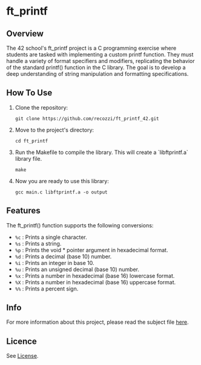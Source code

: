 <h1>ft_printf</h1>
<h2>Overview</h2>
The 42 school's ft_printf project is a C programming exercise where students are tasked with implementing a custom printf function. They must handle a variety of format specifiers and modifiers, replicating the behavior of the standard printf() function in the C library. The goal is to develop a deep understanding of string manipulation and formatting specifications.
<h2>How To Use</h2>
<ol>
  <li>Clone the repository:</li>
  <pre><code>git clone https://github.com/recozzi/ft_printf_42.git</code></pre>
  <li>Move to the project's directory:</li>
  <pre><code>cd ft_printf</code></pre>
  <li>Run the Makefile to compile the library. This will create a `libftprintf.a` library file.</li>
  <pre><code>make</code></pre>
  <li>Now you are ready to use this library:</li>
  <pre><code>gcc main.c libftprintf.a -o output</code></pre>
</ol>
<h2>Features</h2>
<p>The ft_printf() function supports the following conversions:</p>
<ul>
  <li><code>%c</code> : Prints a single character.</li>
  <li><code>%s</code> : Prints a string.</li>
  <li><code>%p</code> : Prints the void * pointer argument in hexadecimal format.</li>
  <li><code>%d</code> : Prints a decimal (base 10) number.</li>
  <li><code>%i</code> : Prints an integer in base 10.</li>
  <li><code>%u</code> : Prints an unsigned decimal (base 10) number.</li>
  <li><code>%x</code> : Prints a number in hexadecimal (base 16) lowercase format.</li>
  <li><code>%X</code> : Prints a number in hexadecimal (base 16) uppercase format.</li>
  <li><code>%%</code> : Prints a percent sign.</li>
</ul>
<h2>Info</h2>
For more information about this project, please read the subject file <a href="https://github.com/recozzi/ft_printf_42/blob/main/en.subject.pdf">here</a>.
<h2>Licence</h2>
See <a href="https://github.com/recozzi/ft_printf_42/blob/main/LICENSE">License</a>.
